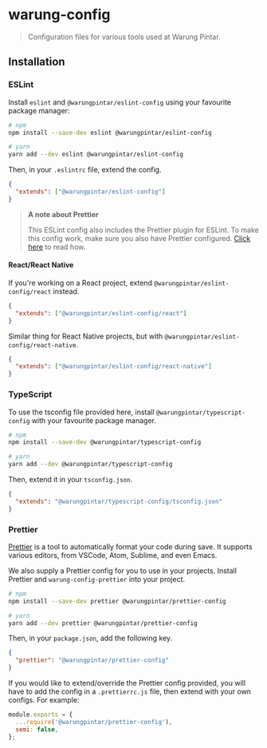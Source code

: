 # warung-config

> Configuration files for various tools used at Warung Pintar.

## Installation

### ESLint

Install `eslint` and `@warungpintar/eslint-config` using your favourite package manager:

```bash
# npm
npm install --save-dev eslint @warungpintar/eslint-config

# yarn
yarn add --dev eslint @warungpintar/eslint-config
```

Then, in your `.eslintrc` file, extend the config.

```json
{
  "extends": ["@warungpintar/eslint-config"]
}
```

> **A note about Prettier**
>
> This ESLint config also includes the Prettier plugin for ESLint. To make this config work, make sure you also have Prettier configured. [Click here](#prettier) to read how.

#### React/React Native

If you're working on a React project, extend `@warungpintar/eslint-config/react` instead.

```json
{
  "extends": ["@warungpintar/eslint-config/react"]
}
```

Similar thing for React Native projects, but with `@warungpintar/eslint-config/react-native`.

```json
{
  "extends": ["@warungpintar/eslint-config/react-native"]
}
```

### TypeScript

To use the tsconfig file provided here, install `@warungpintar/typescript-config` with your favourite package manager.

```bash
# npm
npm install --save-dev @warungpintar/typescript-config

# yarn
yarn add --dev @warungpintar/typescript-config
```

Then, extend it in your `tsconfig.json`.

```json
{
  "extends": "@warungpintar/typescript-config/tsconfig.json"
}
```

### Prettier

[Prettier](https://prettier.io) is a tool to automatically format your code during save. It supports various editors, from VSCode, Atom, Sublime, and even Emacs.

We also supply a Prettier config for you to use in your projects. Install Prettier and `warung-config-prettier` into your project.

```bash
# npm
npm install --save-dev prettier @warungpintar/prettier-config

# yarn
yarn add --dev prettier @warungpintar/prettier-config
```

Then, in your `package.json`, add the following key.

```json
{
  "prettier": "@warungpintar/prettier-config"
}
```

If you would like to extend/override the Prettier config provided, you will have to add the config in a `.prettierrc.js` file, then extend with your own configs. For example:

```js
module.exports = {
  ...require('@warungpintar/prettier-config'),
  semi: false,
};
```
